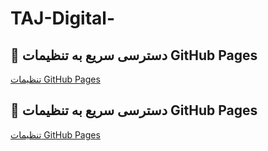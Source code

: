 # TAJ-Digital-
## 🔗 دسترسی سریع به تنظیمات GitHub Pages  
[تنظیمات GitHub Pages](https://github.com/USERNAME/REPOSITORY/settings/pages)

## 🔗 دسترسی سریع به تنظیمات GitHub Pages  
[تنظیمات GitHub Pages](https://github.com/USERNAME/REPOSITORY/settings/pages)
